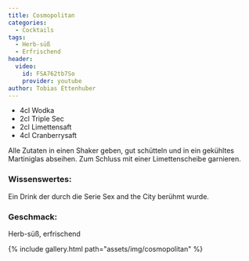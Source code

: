 ```yaml
---
title: Cosmopolitan
categories:
  - Cocktails
tags:
  - Herb-süß
  - Erfrischend
header:
  video:
    id: FSA762tb7So
    provider: youtube
author: Tobias Ettenhuber
---
```


- 4cl Wodka
- 2cl Triple Sec
- 2cl Limettensaft
- 4cl Cranberrysaft

Alle Zutaten in einen Shaker geben, gut schütteln und in ein gekühltes Martiniglas abseihen. 
Zum Schluss mit einer Limettenscheibe garnieren.

### Wissenswertes:
Ein Drink der durch die Serie Sex and the City berühmt wurde.

### Geschmack:
Herb-süß, erfrischend

{% include gallery.html path="assets/img/cosmopolitan" %}